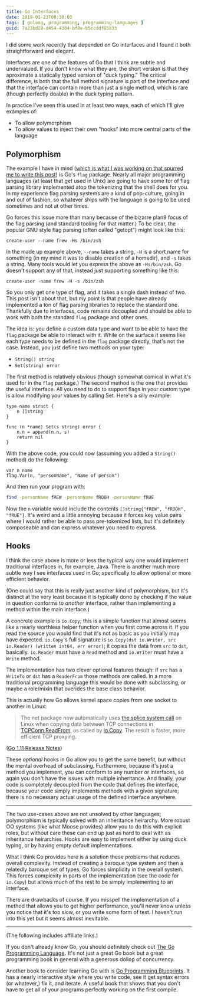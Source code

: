 ```yaml
---
title: Go Interfaces
date: 2019-01-23T08:30:03
tags: [ golang, programming, programming-languages ]
guid: 7a23bd20-d454-4384-bf0e-b5ccddf85833
---
```

I did some work recently that depended on Go interfaces and I found it both
straightforward and elegant.

<!--more-->

Interfaces are one of the features of Go that I think are subtle and
undervalued.  If you don't know what they are, the short version is that they
aproximate a statically typed version of "duck typing."  The critical
difference, is both that the full method signature is part of the interface and
that the interface can contain more than just a single method, which is rare
(though perfectly doable) in the duck typing pattern.

In practice I've seen this used in at least two ways, each of which I'll give
examples of:

 * To allow polymorphism
 * To allow values to inject their own "hooks" into more central parts of the
     language

## Polymorphism

The example I have in mind ([which is what I was working on that spurred me to
write this
post](https://github.com/asticode/go-astilectron-bundler/commit/6cf585e0ac075996c50636c2812d2a3c4f6f39ee))
is Go's `flag` package.  Nearly all major programming languages (at least that get
used in Unix) are going to have some for of flag parsing library implemented
atop the tokenizing that the shell does for you.  In my experience flag parsing
systems are a kind of pop-culture, going in and out of fashion, so whatever
ships with the language is going to be used sometimes and not at other times.

Go forces this issue more than many because of the bizarre plan9 focus of the
flag parsing (and standard tooling for that matter.)  To be clear, the
popular GNU style flag parsing (often called "getopt") might look like this:

```
create-user --name frew -Hs /bin/zsh
```

In the made up example above, `--name` takes a string, `-H` is a short name for
something (in my mind it was to disable creation of a homedir), and `-s` takes a
string.  Many tools would let you express the above as `-Hs/bin/zsh`.  Go
doesn't support any of that, instead just supporting something like this:

```
create-user -name frew -H -s /bin/zsh
```

So you only get one type of flag, and it takes a single dash instead of two.
This post isn't about that, but my point is that people have already implemented
a ton of flag parsing libraries to replace the standard one.  Thankfully due to
interfaces, code remains decoupled and should be able to work with both the
standard `flag` package and other ones.

The idea is: you define a custom data type and want to be able to have the
`flag` package be able to interact with it.  While on the surface it seems like
each type needs to be defined in the `flag` package directly, that's not the
case.  Instead, you just define two methods on your type:

 * `String() string`
 * `Set(string) error`

The first method is relatively obvious (though somewhat comical in what it's
used for in the `flag` package.)  The second method is the one that provides the
useful interface.  All you need to do to support flags in your custom type is
allow modifying your values by calling Set.  Here's a silly example:

```golang
type name struct {
	n []string
}

func (n *name) Set(s string) error {
	n.n = append(n.n, s)
	return nil
}
```

With the above code, you could now (assuming you added a `String()` method) do
the following:

```golang
var n name
flag.Var(n, "personName", "Name of person")
```

And then run your program with:

```bash
find -personName fREW -personName fROOH -personName fRUE
```

Now the `n` variable would include the contents `[]string{"fREW", "fROOH",
"fRUE"}`.  It's weird and a little annoying because it forces key value pairs
where I would rather be able to pass pre-tokenized lists, but it's definitely
composeable and can express whatever you need to express.

## Hooks

I think the case above is more or less the typical way one would implement
traditional interfaces in, for example, Java.  There is another much more subtle
way I see interfaces used in Go; specifically to allow optional or more
efficient behavior.

(One could say that this is really just another kind of polymorphism, but it's
distinct at the very least because it is typically done by checking if the value
in question conforms to *another* interface, rather than implementing a method
within the main interface.)

A concrete example is `io.Copy`; this is a simple function that almost seems
like a nearly worthless helper function when you first come across it.  If you
read the source you would find that it's not as basic as you initially may have
expected.  `io.Copy`'s full signature is
`io.Copy(dst io.Writer, src io.Reader) (written int64, err error)`; it copies
the data from `src` to `dst`, basically.  `io.Reader` must have a `Read` method
and `io.Writer` must have a `Write` method.

The implementation has two clever optional features though: if `src` has a
`WriteTo` or `dst` has a `ReaderFrom` those methods are called.  In a
more traditional programming language this would be done with subclassing, or
maybe a role/mixin that overides the base class behavior.

This is actually how Go allows kernel space copies from one socket to another in
Linux:

> The net package now automatically uses [the splice system
call](http://man7.org/linux/man-pages/man2/splice.2.html) on Linux when
> copying data between TCP connections in
> [TCPConn.ReadFrom](https://tip.golang.org/pkg/net/#TCPConn.ReadFrom), as
> called by [io.Copy](https://tip.golang.org/pkg/io/#Copy).  The result is
> faster, more efficient TCP proxying. 

([Go 1.11 Release Notes](https://tip.golang.org/doc/go1.11#performance))

These *optional* hooks in Go allow you to get the same benefit, but without the
mental overhead of subclassing.  Furthermore, because it's just a method you
implement, you can conform to any number or interfaces, so again you don't have
the issues with multiple inheritance.  And finally, your code is completely
decoupled from the code that defines the interface, because your code simply
implements methods with a given signature; there is no necessary actual usage of
the defined interface anywhere.

---

The two use-cases above are not unsolved by other languages; polymorphism is
typically solved with an inheritance heirarchy. More robust OO systems (like
what Moose provides) allow you to do this with explicit roles, but without care
these can end up just as hard to deal with as inheritance heirarchies.  Hooks
are easy to implement either by using duck typing, or by having empty default
implementations.

What I think Go provides here is a solution these problems that reduces overall
complexity.  Instead of creating a baroque type system and then a relatedly
baroque set of types, Go forces simplicity in the overall system.  This forces
complexity in parts of the implementation (see the code for `io.Copy`) but
allows much of the rest to be simply implementing to an interface.

There are drawbacks of course.  If you misspell the implementation of a method
that allows you to get higher performance, you'll never know unless you notice
that it's too slow, or you write some form of test.  I haven't run into this yet
but it seems almost inevitable.

---

(The following includes affiliate links.)

If you don't already know Go, you should definitely check out
<a target="_blank" href="https://www.amazon.com/gp/product/0134190440/ref=as_li_tl?ie=UTF8&camp=1789&creative=9325&creativeASIN=0134190440&linkCode=as2&tag=afoolishmanif-20&linkId=44bc682044ff1b8a290c3c35c788e3e5">The Go Programming Language</a><img src="//ir-na.amazon-adsystem.com/e/ir?t=afoolishmanif-20&l=am2&o=1&a=0134190440" width="1" height="1" border="0" alt="" style="border:none !important; margin:0px !important;" />.
It's not just a great Go book but a great programming book in general with a
generous dollop of concurrency.

Another book to consider learning Go with is
<a target="_blank" href="https://www.amazon.com/gp/product/1786468948/ref=as_li_tl?ie=UTF8&camp=1789&creative=9325&creativeASIN=1786468948&linkCode=as2&tag=afoolishmanif-20&linkId=803e58234c448a8d1f4cc2693f2149b8">Go Programming Blueprints</a><img src="//ir-na.amazon-adsystem.com/e/ir?t=afoolishmanif-20&l=am2&o=1&a=1786468948" width="1" height="1" border="0" alt="" style="border:none !important; margin:0px !important;" />.
It has a nearly interactive style where you write code, see it get syntax errors
(or whatever,) fix it, and iterate.  A useful book that shows that you don't
have to get all of your programs perfectly working on the first compile.
